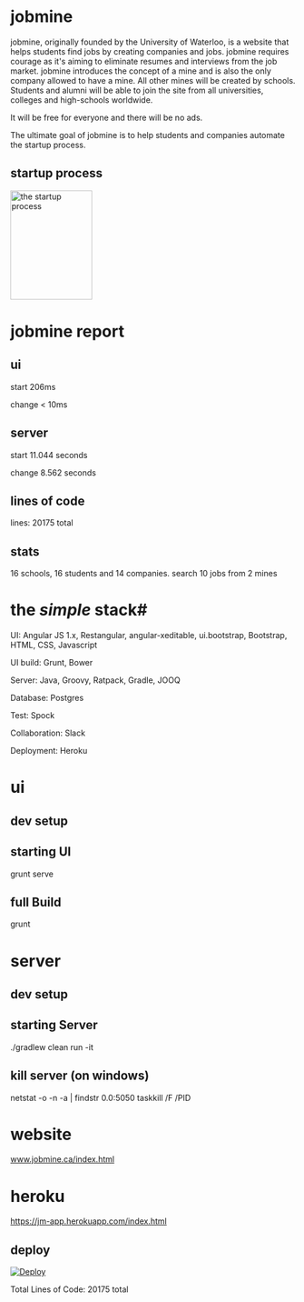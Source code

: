 # jobmine #

jobmine, originally founded by the University of Waterloo, is a website that helps students find jobs by creating companies and jobs. jobmine requires courage as it's aiming to eliminate resumes and interviews from the job market. jobmine introduces the concept of a mine and is also the only company allowed to have a mine. All other mines will be created by schools. Students and alumni will be able to join the site from all universities, colleges and high-schools worldwide. 

It will be free for everyone and there will be no ads. 

The ultimate goal of jobmine is to help students and companies automate the startup process.

## startup process ##

<img src="http://i.imgur.com/LuSwdzz.png" alt="the startup process" width="144px" height="192px">

# jobmine report #

## ui ##

start 206ms

change < 10ms

## server ##

start 11.044 seconds

change 8.562 seconds

## lines of code ##
lines: 20175 total

## stats ##
16 schools, 16 students and 14 companies. search 10 jobs from 2 mines

# the *simple* stack#

UI:
Angular JS 1.x,
Restangular,
angular-xeditable,
ui.bootstrap,
Bootstrap,
HTML,
CSS,
Javascript

UI build:
Grunt,
Bower

Server:
Java,
Groovy,
Ratpack,
Gradle,
JOOQ

Database:
Postgres

Test:
Spock

Collaboration:
Slack

Deployment:
Heroku

# ui #

## dev setup ##

## starting UI ##
grunt serve

## full Build ##
grunt

# server #

## dev setup ##

## starting Server ##
./gradlew clean run -it

## kill server (on windows) ##
netstat -o -n -a | findstr 0.0:5050
taskkill /F /PID <pid>

# website #
www.jobmine.ca/index.html

# heroku #
https://jm-app.herokuapp.com/index.html

## deploy ##
[![Deploy](https://www.herokucdn.com/deploy/button.svg)](https://heroku.com/deploy)

Total Lines of Code: 20175 total